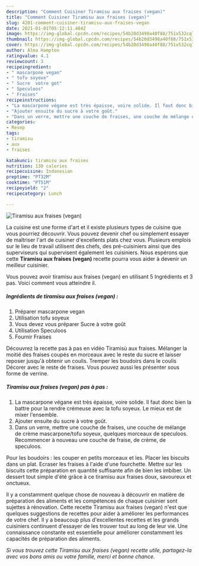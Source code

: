 ```yaml
---
description: "Comment Cuisiner Tiramisu aux fraises (vegan)"
title: "Comment Cuisiner Tiramisu aux fraises (vegan)"
slug: 4201-comment-cuisiner-tiramisu-aux-fraises-vegan
date: 2021-01-01T05:12:11.484Z
image: https://img-global.cpcdn.com/recipes/54b20d3498a40f88/751x532cq70/tiramisu-aux-fraises-vegan-photo-principale-de-la-recette.jpg
thumbnail: https://img-global.cpcdn.com/recipes/54b20d3498a40f88/751x532cq70/tiramisu-aux-fraises-vegan-photo-principale-de-la-recette.jpg
cover: https://img-global.cpcdn.com/recipes/54b20d3498a40f88/751x532cq70/tiramisu-aux-fraises-vegan-photo-principale-de-la-recette.jpg
author: Alma Hampton
ratingvalue: 4.1
reviewcount: 3
recipeingredient:
- " mascarpone vegan"
- " tofu soyeux"
- " Sucre  votre got"
- " Speculoos"
- " Fraises"
recipeinstructions:
- "La mascarpone végane est très épaisse, voire solide. Il faut donc bien la battre pour la rendre crémeuse avec la tofu soyeux. Le mieux est de mixer l&#39;ensemble."
- "Ajouter ensuite du sucre à votre goût."
- "Dans un verre, mettre une couche de fraises, une couche de mélange de crème mascarpone/tofu soyeux, quelques morceaux de speculoos. Recommencer à nouveau une couche de fraise, de crème, de speculoos."
categories:
- Resep
tags:
- tiramisu
- aux
- fraises

katakunci: tiramisu aux fraises 
nutrition: 130 calories
recipecuisine: Indonesian
preptime: "PT32M"
cooktime: "PT51M"
recipeyield: "2"
recipecategory: Lunch

---
```



![Tiramisu aux fraises (vegan)](https://img-global.cpcdn.com/recipes/54b20d3498a40f88/751x532cq70/tiramisu-aux-fraises-vegan-photo-principale-de-la-recette.jpg)

La cuisine est une forme d'art et il existe plusieurs types de cuisine que vous pourriez découvrir. Vous pouvez devenir chef ou simplement essayer de maîtriser l'art de cuisiner d'excellents plats chez vous. Plusieurs emplois sur le lieu de travail utilisent des chefs, des pré-cuisiniers ainsi que des superviseurs qui supervisent également les cuisiniers. Nous espérons que cette <strong> Tiramisu aux fraises (vegan) </strong> recette pourra vous aider à devenir un meilleur cuisinier.

<!--inarticleads1-->

Vous pouvez avoir tiramisu aux fraises (vegan) en utilisant 5 Ingrédients et 3 pas. Voici comment vous atteindre il.

##### Ingrédients de tiramisu aux fraises (vegan) :

1. Préparer  mascarpone vegan
1. Utilisation  tofu soyeux
1. Vous devez vous préparer  Sucre à votre goût
1. Utilisation  Speculoos
1. Fournir  Fraises


Découvrez la recette pas à pas en vidéo Tiramisù aux fraises. Mélanger la moitié des fraises coupés en morceaux avec le reste du sucre et laisser reposer jusqu&#39;à obtenir un coulis. Tremper les boudoirs dans le coulis Décorer avec le reste de fraises. Vous pouvez aussi les présenter sous forme de verrine. 

<!--inarticleads2-->

##### Tiramisu aux fraises (vegan) pas à pas :

1. La mascarpone végane est très épaisse, voire solide. Il faut donc bien la battre pour la rendre crémeuse avec la tofu soyeux. Le mieux est de mixer l&#39;ensemble.
1. Ajouter ensuite du sucre à votre goût.
1. Dans un verre, mettre une couche de fraises, une couche de mélange de crème mascarpone/tofu soyeux, quelques morceaux de speculoos. Recommencer à nouveau une couche de fraise, de crème, de speculoos.


Pour les boudoirs : les couper en petits morceaux et les. Placer les biscuits dans un plat. Ecraser les fraises à l&#39;aide d&#39;une fourchette. Mettre sur les biscuits cette préparation en quantité suffisante afin de bien les imbiber. Un dessert tout simple d&#39;été grâce à ce tiramisu aux fraises doux, savoureux et onctueux. 

<!--inarticleads1-->

<p>
Il y a constamment quelque chose de nouveau à découvrir en matière de préparation des aliments et les compétences de chaque cuisinier sont sujettes à rénovation. Cette recette Tiramisu aux fraises (vegan) n'est que quelques suggestions de recettes pour aider à améliorer les performances de votre chef. Il y a beaucoup plus d'excellentes recettes et les grands cuisiniers continuent d'essayer de les trouver tout au long de leur vie. Une connaissance constante est essentielle pour améliorer constamment les capacités de préparation des aliments.
</p>

<p>
<i>Si vous trouvez cette Tiramisu aux fraises (vegan) recette utile, partagez-la avec vos bons amis ou votre famille, merci et bonne chance.</i>
</p>
